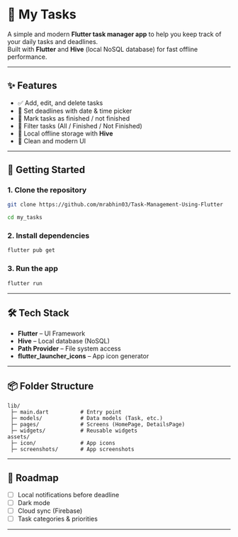 # 📝 My Tasks

A simple and modern **Flutter task manager app** to help you keep track of your daily tasks and deadlines.  
Built with **Flutter** and **Hive** (local NoSQL database) for fast offline performance.

---

## ✨ Features

- ✅ Add, edit, and delete tasks  
- 📅 Set deadlines with date & time picker  
- 🔔 Mark tasks as finished / not finished  
- 📂 Filter tasks (All / Finished / Not Finished)  
- 💾 Local offline storage with **Hive**  
- 🎨 Clean and modern UI  

---

## 🚀 Getting Started

### 1. Clone the repository
```bash
git clone https://github.com/mrabhin03/Task-Management-Using-Flutter 
```
```bash
cd my_tasks
```

### 2. Install dependencies

```bash
flutter pub get
```

### 3. Run the app

```bash
flutter run
```
---

## 🛠️ Tech Stack

* **Flutter** – UI Framework
* **Hive** – Local database (NoSQL)
* **Path Provider** – File system access
* **flutter\_launcher\_icons** – App icon generator

---

## 📦 Folder Structure

```
lib/
 ├─ main.dart          # Entry point
 ├─ models/            # Data models (Task, etc.)
 ├─ pages/             # Screens (HomePage, DetailsPage)
 ├─ widgets/           # Reusable widgets
assets/
 ├─ icon/              # App icons
 ├─ screenshots/       # App screenshots
```

---

## 🎯 Roadmap

* [ ] Local notifications before deadline
* [ ] Dark mode
* [ ] Cloud sync (Firebase)
* [ ] Task categories & priorities

---